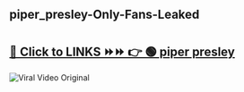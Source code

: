 
 ## piper_presley-Only-Fans-Leaked

# <h2><a href="https://clipsfans.com/piper_presley&ref=git">🔗 Click to LINKS ⏩⏩ 👉 🟢 piper presley </a></h2>

<a href="https://clipsfans.com/piper_presley&ref=git" rel="nofollow" data-target="animated-image.originalLink"><img src="https://i.ibb.co.com/xMMVF88/686577567.gif" alt="Viral Video Original" style="max-width: 100%; display: inline-block;" data-target="animated-image.originalImage"></a>
